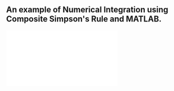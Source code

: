 ## An example of Numerical Integration using Composite Simpson's Rule and MATLAB.

![](PDF/Numerical%20Integration-Composite%20Simpson's%20Rule..pdf)

